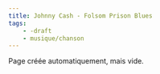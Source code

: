 ```yaml
---
title: Johnny Cash - Folsom Prison Blues
tags:
    - -draft
    - musique/chanson
---
```


Page créée automatiquement, mais vide.
